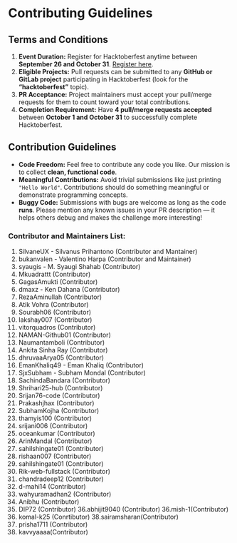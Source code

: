 # Contributing Guidelines

## Terms and Conditions

1. **Event Duration:** Register for Hacktoberfest anytime between **September 26 and October 31**. [Register here](https://hacktoberfest.com/).  
2. **Eligible Projects:** Pull requests can be submitted to any **GitHub or GitLab project** participating in Hacktoberfest (look for the **“hacktoberfest”** topic).  
3. **PR Acceptance:** Project maintainers must accept your pull/merge requests for them to count toward your total contributions.  
4. **Completion Requirement:** Have **4 pull/merge requests accepted** between **October 1 and October 31** to successfully complete Hacktoberfest.  


## Contribution Guidelines

- **Code Freedom:** Feel free to contribute any code you like. Our mission is to collect **clean, functional code**.  
- **Meaningful Contributions:** Avoid trivial submissions like just printing `"Hello World"`. Contributions should do something meaningful or demonstrate programming concepts.  
- **Buggy Code:** Submissions with bugs are welcome as long as the code **runs**. Please mention any known issues in your PR description — it helps others debug and makes the challenge more interesting!

### Contributor and Maintainers List:

1. SilvaneUX - Silvanus Prihantono (Contributor and Mantainer)
2. bukanvalen - Valentino Harpa (Contributor and Maintainer)
3. syaugis - M. Syaugi Shahab (Contributor)
4. Mkuadrattt (Contributor)
5. GagasAmukti (Contributor)
6. dmaxz - Ken Dahana (Contributor)
7. RezaAminullah (Contributor)
8. Atik Vohra (Contributor)
9. Sourabh06 (Contributor)
10. lakshay007 (Contributor)
11. vitorquadros (Contributor)
12. NAMAN-Github01 (Contributor)
13. Naumantamboli (Contributor)
14. Ankita Sinha Ray (Contributor)
15. dhruvaaArya05 (Contributor)
16. EmanKhaliq49 - Eman Khaliq (Contributor)
17. SjxSubham - Subham Mondal (Contributor)
18. SachindaBandara (Contributor)
19. Shrihari25-hub (Contributor)
20. Srijan76-code (Contributor)
21. Prakashjhax (Contributor)
22. SubhamKojha (Contributor)
23. thamyis100 (Contributor)
24. srijani006 (Contributor)
25. oceankumar (Contributor)
26. ArinMandal (Contributor)
27. sahilshingate01 (Contributor)
28. rishaan007 (Contributor)
29. sahilshingate01 (Contributor)
30. Rik-web-fullstack (Contributor)
31. chandradeep12 (Contributor)
32. d-mahi14 (Contributor)
33. wahyuramadhan2 (Contributor)
34. Anibhu (Contributor)
35. DIP72 (Contributor)
36.abhijit9040 (Contributor)
36.mish-1(Contributor)
37. komal-k25 (Conrtibutor)
38.sairamsharan(Contributor)
39. prisha1711 (Contributor)
40. kavvyaaaa(Contributor)
